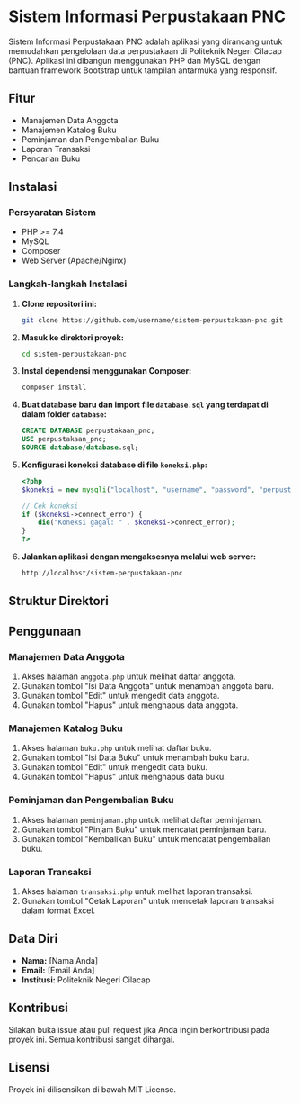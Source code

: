 # Sistem Informasi Perpustakaan PNC

Sistem Informasi Perpustakaan PNC adalah aplikasi yang dirancang untuk memudahkan pengelolaan data perpustakaan di Politeknik Negeri Cilacap (PNC). Aplikasi ini dibangun menggunakan PHP dan MySQL dengan bantuan framework Bootstrap untuk tampilan antarmuka yang responsif.

## Fitur

- Manajemen Data Anggota
- Manajemen Katalog Buku
- Peminjaman dan Pengembalian Buku
- Laporan Transaksi
- Pencarian Buku

## Instalasi

### Persyaratan Sistem

- PHP >= 7.4
- MySQL
- Composer
- Web Server (Apache/Nginx)

### Langkah-langkah Instalasi

1. **Clone repositori ini:**
    ```bash
    git clone https://github.com/username/sistem-perpustakaan-pnc.git
    ```
   
2. **Masuk ke direktori proyek:**
    ```bash
    cd sistem-perpustakaan-pnc
    ```

3. **Instal dependensi menggunakan Composer:**
    ```bash
    composer install
    ```

4. **Buat database baru dan import file `database.sql` yang terdapat di dalam folder `database`:**

    ```sql
    CREATE DATABASE perpustakaan_pnc;
    USE perpustakaan_pnc;
    SOURCE database/database.sql;
    ```

5. **Konfigurasi koneksi database di file `koneksi.php`:**
    ```php
    <?php
    $koneksi = new mysqli("localhost", "username", "password", "perpustakaan_pnc");

    // Cek koneksi
    if ($koneksi->connect_error) {
        die("Koneksi gagal: " . $koneksi->connect_error);
    }
    ?>
    ```

6. **Jalankan aplikasi dengan mengaksesnya melalui web server:**
    ```
    http://localhost/sistem-perpustakaan-pnc
    ```

## Struktur Direktori





## Penggunaan

### Manajemen Data Anggota

1. Akses halaman `anggota.php` untuk melihat daftar anggota.
2. Gunakan tombol "Isi Data Anggota" untuk menambah anggota baru.
3. Gunakan tombol "Edit" untuk mengedit data anggota.
4. Gunakan tombol "Hapus" untuk menghapus data anggota.

### Manajemen Katalog Buku

1. Akses halaman `buku.php` untuk melihat daftar buku.
2. Gunakan tombol "Isi Data Buku" untuk menambah buku baru.
3. Gunakan tombol "Edit" untuk mengedit data buku.
4. Gunakan tombol "Hapus" untuk menghapus data buku.

### Peminjaman dan Pengembalian Buku

1. Akses halaman `peminjaman.php` untuk melihat daftar peminjaman.
2. Gunakan tombol "Pinjam Buku" untuk mencatat peminjaman baru.
3. Gunakan tombol "Kembalikan Buku" untuk mencatat pengembalian buku.

### Laporan Transaksi

1. Akses halaman `transaksi.php` untuk melihat laporan transaksi.
2. Gunakan tombol "Cetak Laporan" untuk mencetak laporan transaksi dalam format Excel.

## Data Diri

- **Nama:** [Nama Anda]
- **Email:** [Email Anda]
- **Institusi:** Politeknik Negeri Cilacap

## Kontribusi

Silakan buka issue atau pull request jika Anda ingin berkontribusi pada proyek ini. Semua kontribusi sangat dihargai.

## Lisensi

Proyek ini dilisensikan di bawah MIT License.


